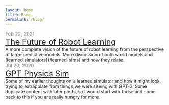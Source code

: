 ```yaml
---
layout: home
title: Blog
permalink: /blog/
---
```


<div>
<div style="color: grey; font-size: 15px;">Feb 22, 2021</div>
<a style="font-size: 25px;" href="/robot-future">The Future of Robot Learning</a>
</div>
A more complete vision of the future of robot learning from the perspective of large predictive models. More discussion of both world models and [learned simulators](/learned-sims) and how they relate.

<div>
<div style="color: grey; font-size: 15px;">Jul 20, 2020</div>
<a style="font-size: 25px;" href="/gpt-sim">GPT Physics Sim</a>
</div>
Some of my earlier thoughts on a learned simulator and how it might look, trying to extrapolate from things we were seeing with GPT-3.
Some duplicate content with later posts, so I would start with those and come back to this if you are really hungry for more.



